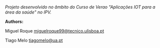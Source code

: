 
*Projeto desenvolvido no âmbito do Curso de Verao "Aplicações IOT para a área da saúde" no IPV.*

**Authors:**

Miguel Roque <miguelroque99@tecnico.ulisboa.pt>

Tiago Melo <tiagomelo@ua.pt>
